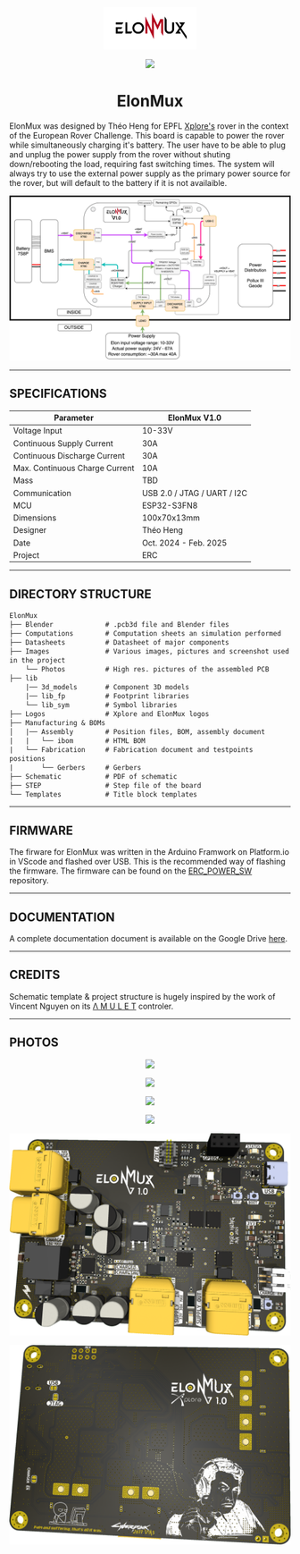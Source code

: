 <p align="center" width="100%">
  <picture>
    <source media="(prefers-color-scheme: dark)" srcset="./Logos/ElonMuxLight.png">
    <source media="(prefers-color-scheme: light)" srcset="./Logos/ElonMuxDark.png">
    <img alt="ElonMux logo" width="33%" src="./Logos/ElonMuxDark.png">
  </picture>
</p>

<p align="center" width="100%">
    <img src="./Images/Photos/IMG_5259.JPG">
</p>

<h1 align="center">ElonMux</h1>

ElonMux was designed by Théo Heng for EPFL [Xplore's](https://github.com/EPFLXplore) rover in the context of the European Rover Challenge. This board is capable to power the rover while simultaneously charging it's battery. The user have to be able to plug and unplug the power supply from the rover without shuting down/rebooting the load, requiring fast switching times. 
The system will always try to use the external power supply as the primary power source for the rover, but will default to the battery if it is not availaible.

<p align="center" width="100%">
    <img src="./Images/ElonMux_r1.png">
</p>

***

## SPECIFICATIONS

| Parameter | ElonMux V1.0 | 
| --- | --- |
| Voltage Input | 10-33V |
| Continuous Supply Current | 30A |
| Continuous Discharge Current | 30A |
| Max. Continuous Charge Current | 10A |
| Mass | TBD |
| Communication | USB 2.0 / JTAG / UART / I2C |
| MCU | ESP32-S3FN8 |
| Dimensions | 100x70x13mm |
| Designer   | Théo Heng        |
| Date       | Oct. 2024 - Feb. 2025 |
| Project    | ERC            |

***

## DIRECTORY STRUCTURE

```
ElonMux
├── Blender             # .pcb3d file and Blender files
├── Computations        # Computation sheets an simulation performed
├── Datasheets          # Datasheet of major components
├── Images              # Various images, pictures and screenshot used in the project 
    └── Photos          # High res. pictures of the assembled PCB
├── lib
    |── 3d_models       # Component 3D models
    |── lib_fp          # Footprint libraries
    └── lib_sym         # Symbol libraries
├── Logos               # Xplore and ElonMux logos
├── Manufacturing & BOMs
│   |── Assembly        # Position files, BOM, assembly document
|   |   └── ibom        # HTML BOM
|   └── Fabrication     # Fabrication document and testpoints positions
|       └── Gerbers     # Gerbers
├── Schematic           # PDF of schematic
├── STEP                # Step file of the board
└── Templates           # Title block templates

```

***

## FIRMWARE

The firware for ElonMux was written in the Arduino Framwork on Platform.io in VScode and flashed over USB. This is the recommended way of flashing the firmware. The firmware can be found on the [ERC_POWER_SW](https://github.com/EPFLXplore/ERC_POWER_SW/tree/master/ElonMux) repository.

***

## DOCUMENTATION

A complete documentation document is available on the Google Drive [here](https://docs.google.com/document/d/1wnfp4IymsS4xULBs1ejpKDn9L_p6JvAJ51K0PfjIKNA/edit?tab=t.0). 

***

## CREDITS

Schematic template & project structure is hugely inspired by the work of Vincent Nguyen on its [Λ M U L E T](https://github.com/EPFLXplore/XRE_LeggedRobot_HW/tree/master/amulet_controller) controler.

***

## PHOTOS

<p align="center" width="100%">
    <img src="./Images/Photos/IMG_5255.JPG">
</p>

<p align="center" width="100%">
    <img src="./Images/Photos/IMG_5261.JPG">
</p>

<p align="center" width="100%">
    <img src="./Images/Photos/IMG_5262.JPG">
</p>

<p align="center" width="100%">
    <img src="./Images/Photos/IMG_5266.JPG">
</p>

<p align="center" width="100%">
    <img src="./Images/ElonMuxFront4.png">
</p>

<p align="center" width="100%">
    <img src="./Images/ElonMuxBack4.png">
</p>
